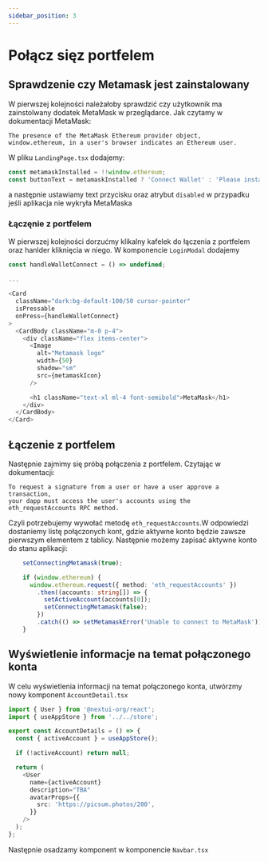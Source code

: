 ```yaml
---
sidebar_position: 3
---
```


# Połącz sięz portfelem

## Sprawdzenie czy Metamask jest zainstalowany

W pierwszej kolejności należałoby sprawdzić czy użytkownik ma zainstolwany dodatek
MetaMask w przeglądarce. Jak czytamy w dokumentacji MetaMask:

```
The presence of the MetaMask Ethereum provider object, window.ethereum, in a user's browser indicates an Ethereum user.
```

W pliku `LandingPage.tsx` dodajemy:

```typescript jsx
const metamaskInstalled = !!window.ethereum;
const buttonText = metamaskInstalled ? 'Connect Wallet' : 'Please install Metamask to use this app';
```

a następnie ustawiamy text przycisku oraz atrybut `disabled` w przypadku jeśli aplikacja nie wykryła MetaMaska


### Łączęnie z portfelem 
W pierwszej kolejności dorzućmy klikalny kafelek do łączenia z portfelem oraz hanlder kliknięcia w niego.
W komponencie `LoginModal` dodajemy

```typescript jsx
const handleWalletConnect = () => undefined;

...
  
<Card
  className="dark:bg-default-100/50 cursor-pointer"
  isPressable
  onPress={handleWalletConnect}
>
  <CardBody className="m-0 p-4">
    <div className="flex items-center">
      <Image
        alt="Metamask logo"
        width={50}
        shadow="sm"
        src={metamaskIcon}
      />

      <h1 className="text-xl ml-4 font-semibold">MetaMask</h1>
    </div>
  </CardBody>
</Card>
```

## Łączenie z portfelem

Następnie  zajmimy się próbą połączenia z portfelem. Czytając w dokumentacji:

```
To request a signature from a user or have a user approve a transaction, 
your dapp must access the user's accounts using the eth_requestAccounts RPC method.
```

Czyli potrzebujemy wywołać metodę `eth_requestAccounts`.W odpowiedzi dostaniemy listę połączonych kont, 
gdzie aktywne konto będzie zawsze pierwszym elementem z tablicy. Następnie możemy zapisać aktywne konto
do stanu aplikacji:


```typescript jsx
    setConnectingMetamask(true);

    if (window.ethereum) {
      window.ethereum.request({ method: 'eth_requestAccounts' })
        .then((accounts: string[]) => {
          setActiveAccount(accounts[0]);
          setConnectingMetamask(false);
        })
        .catch(() => setMetamaskError('Unable to connect to MetaMask'));
    }
```

## Wyświetlenie informacje na temat połączonego konta

W celu wyświetlenia informacji na temat połączonego konta, utwórzmy nowy komponent `AccountDetail.tsx`

```typescript jsx
import { User } from '@nextui-org/react';
import { useAppStore } from '../../store';

export const AccountDetails = () => {
  const { activeAccount } = useAppStore();

  if (!activeAccount) return null;

  return (
    <User
      name={activeAccount}
      description="TBA"
      avatarProps={{
        src: 'https://picsum.photos/200',
      }}
    />
  );
};
```

Następnie osadzamy komponent w komponencie `Navbar.tsx`
